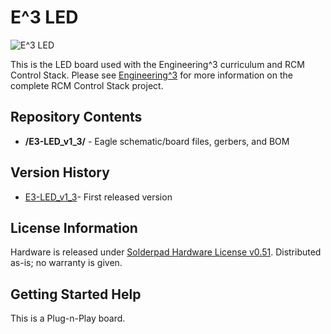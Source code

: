 E^3 LED
========================

![E^3 LED](https://engineering3.org/wp-content/uploads/GitHub/E3_LED.jpg)

This is the LED board used with the Engineering^3 curriculum and RCM Control Stack. Please see [Engineering^3](http://engineering3.com/) for more information on the complete RCM Control Stack project.


Repository Contents
-------------------

* **/E3-LED_v1_3/** - Eagle schematic/board files, gerbers, and BOM


Version History
---------------
* [E3-LED_v1_3](https://github.com/Engineering-3/E3-LED/tree/master/E3-LED_v1_3)- First released version


License Information
-------------------
Hardware is released under [Solderpad Hardware License v0.51](http://solderpad.org/licenses/SHL-0.51/).
Distributed as-is; no warranty is given.


Getting Started Help
--------------------
This is a Plug-n-Play board.
